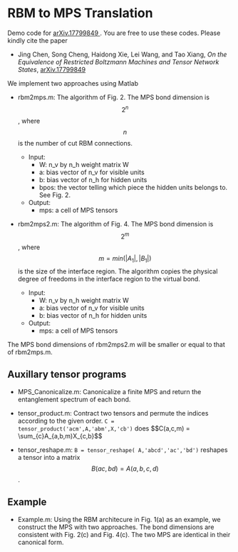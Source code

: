 # RBM to MPS Translation

Demo code for [arXiv.17799849 ](https://arxiv.org/submit/1779849). You are free to use these codes. Please kindly cite the paper 
- Jing Chen, Song Cheng, Haidong Xie, Lei Wang, and Tao Xiang, *On the Equivalence of Restricted Boltzmann Machines and Tensor Network States*, [arXiv.17799849 ](https://arxiv.org/submit/1779849)

We implement two approaches using Matlab 

* rbm2mps.m: The algorithm of Fig. 2. The MPS bond dimension is $$2^n$$, where $$n$$ is the number of cut RBM connections. 
    * Input:	
        * W:   n_v by n_h weight matrix W
    	* a:   bias vector of n_v for visible units
        * b:   bias vector of n_h for hidden units
   	    * bpos: the vector telling which piece the hidden units belongs to. See Fig. 2.
    * Output: 
        * mps: a cell of MPS tensors

* rbm2mps2.m: The algorithm of Fig. 4. The MPS bond dimension is $$2^m$$, where $$m=min(|A_{1}|, |B_{1}|)$$ is the size of the interface region. The algorithm copies the physical degree of freedoms in the interface region to the virtual bond.  
    * Input:      
      * W:  n\_v by n\_h weight matrix W
      * a:  bias vector of n_v for visible units
      * b:  bias vector of n_h for hidden units
    * Output: 
      * mps: a cell of MPS tensors

The MPS bond dimensions of rbm2mps2.m will be smaller or equal to that of rbm2mps.m.

## Auxillary tensor programs ##
* MPS\_Canonicalize.m: Canonicalize a finite MPS and return the entanglement spectrum of each bond.

* tensor\_product.m: Contract two tensors and permute the indices according to the given order. 
`C = tensor_product('acm',A,'abm',X,'cb')` does $$C(a,c,m) = \sum_{c}A_{a,b,m)X_{c,b}$$

* tensor\_reshape.m: 
 `B = tensor_reshape( A,'abcd','ac','bd')` reshapes a tensor into a matrix $$B( ac,bd ) =  A(a,b,c,d)$$.


## Example ##
* Example.m: Using the RBM architecure in Fig. 1(a) as an example, we construct the MPS with two approaches. The bond dimensions are consistent with Fig. 2(c) and Fig. 4(c). The two MPS are identical in their canonical form. 
